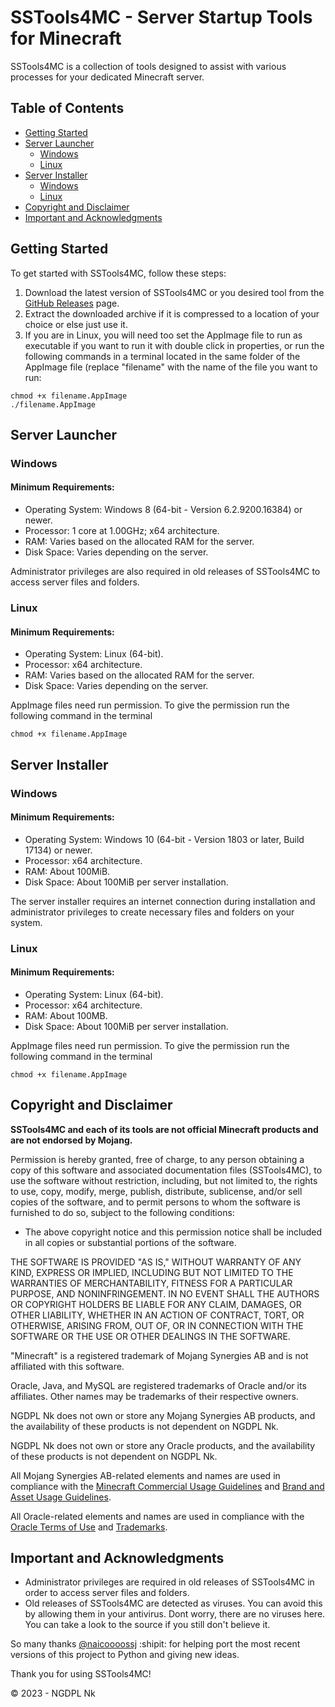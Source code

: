# SSTools4MC - Server Startup Tools for Minecraft

SSTools4MC is a collection of tools designed to assist with various processes for your dedicated Minecraft server.

## Table of Contents
- [Getting Started](#getting-started)
- [Server Launcher](#server-launcher)
  - [Windows](#windows)
  - [Linux](#linux)
- [Server Installer](#server-installer)
  - [Windows](#windows-1)
  - [Linux](#linux-1)
- [Copyright and Disclaimer](#copyright-and-disclaimer)
- [Important and Acknowledgments](#important-and-acknowledgments)

## Getting Started
To get started with SSTools4MC, follow these steps:

1. Download the latest version of SSTools4MC or you desired tool from the [GitHub Releases](https://github.com/NGDPLNk/SSTools4MC/releases/latest) page.
2. Extract the downloaded archive if it is compressed to a location of your choice or else just use it.
3. If you are in Linux, you will need too set the AppImage file to run as executable if you want to run it with double click in properties, or run the following commands in a terminal located in the same folder of the AppImage file (replace "filename" with the name of the file you want to run:

```
chmod +x filename.AppImage
./filename.AppImage
```

## Server Launcher
### Windows
#### Minimum Requirements:
- Operating System: Windows 8 (64-bit - Version 6.2.9200.16384) or newer.
- Processor: 1 core at 1.00GHz; x64 architecture.
- RAM: Varies based on the allocated RAM for the server.
- Disk Space: Varies depending on the server.

Administrator privileges are also required in old releases of SSTools4MC to access server files and folders.

### Linux
#### Minimum Requirements:
- Operating System: Linux (64-bit).
- Processor: x64 architecture.
- RAM: Varies based on the allocated RAM for the server.
- Disk Space: Varies depending on the server.

AppImage files need run permission. To give the permission run the following command in the terminal

```chmod +x filename.AppImage```

## Server Installer
### Windows
#### Minimum Requirements:
- Operating System: Windows 10 (64-bit - Version 1803 or later, Build 17134) or newer.
- Processor: x64 architecture.
- RAM: About 100MiB.
- Disk Space: About 100MiB per server installation.

The server installer requires an internet connection during installation and administrator privileges to create necessary files and folders on your system.

### Linux
#### Minimum Requirements:
- Operating System: Linux (64-bit).
- Processor: x64 architecture.
- RAM: About 100MB.
- Disk Space: About 100MiB per server installation.

AppImage files need run permission. To give the permission run the following command in the terminal

```chmod +x filename.AppImage```

## Copyright and Disclaimer
**SSTools4MC and each of its tools are not official Minecraft products and are not endorsed by Mojang.**

Permission is hereby granted, free of charge, to any person obtaining a copy of this software and associated documentation files (SSTools4MC), to use the software without restriction, including, but not limited to, the rights to use, copy, modify, merge, publish, distribute, sublicense, and/or sell copies of the software, and to permit persons to whom the software is furnished to do so, subject to the following conditions:

- The above copyright notice and this permission notice shall be included in all copies or substantial portions of the software.

THE SOFTWARE IS PROVIDED "AS IS," WITHOUT WARRANTY OF ANY KIND, EXPRESS OR IMPLIED, INCLUDING BUT NOT LIMITED TO THE WARRANTIES OF MERCHANTABILITY, FITNESS FOR A PARTICULAR PURPOSE, AND NONINFRINGEMENT. IN NO EVENT SHALL THE AUTHORS OR COPYRIGHT HOLDERS BE LIABLE FOR ANY CLAIM, DAMAGES, OR OTHER LIABILITY, WHETHER IN AN ACTION OF CONTRACT, TORT, OR OTHERWISE, ARISING FROM, OUT OF, OR IN CONNECTION WITH THE SOFTWARE OR THE USE OR OTHER DEALINGS IN THE SOFTWARE.

"Minecraft" is a registered trademark of Mojang Synergies AB and is not affiliated with this software.

Oracle, Java, and MySQL are registered trademarks of Oracle and/or its affiliates. Other names may be trademarks of their respective owners.

NGDPL Nk does not own or store any Mojang Synergies AB products, and the availability of these products is not dependent on NGDPL Nk.

NGDPL Nk does not own or store any Oracle products, and the availability of these products is not dependent on NGDPL Nk.

All Mojang Synergies AB-related elements and names are used in compliance with the [Minecraft Commercial Usage Guidelines](https://www.minecraft.net/en-us/eula/) and [Brand and Asset Usage Guidelines](https://account.mojang.com/terms?ref=ft#brand).

All Oracle-related elements and names are used in compliance with the [Oracle Terms of Use](https://www.oracle.com/legal/terms.html) and [Trademarks](https://www.oracle.com/legal/trademarks.html).

## Important and Acknowledgments
- Administrator privileges are required in old releases of SSTools4MC in order to access server files and folders.
- Old releases of SSTools4MC are detected as viruses. You can avoid this by allowing them in your antivirus. Dont worry, there are no viruses here. You can take a look to the source if you still don't believe it.

So many thanks [@naicoooossj](https://github.com/naicoooossj) :shipit: for helping port the most recent versions of this project to Python and giving new ideas.

Thank you for using SSTools4MC!

© 2023 - NGDPL Nk
